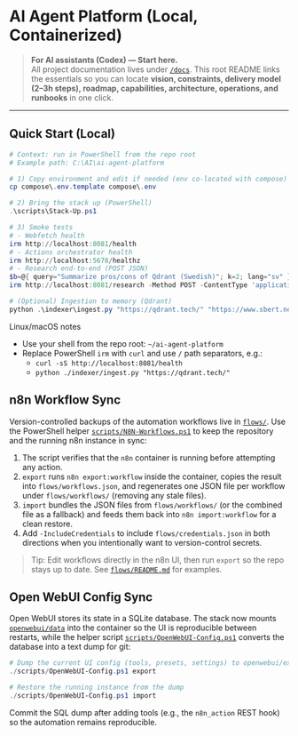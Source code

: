 # AI Agent Platform (Local, Containerized)

> **For AI assistants (Codex) — Start here.**  
> All project documentation lives under [`/docs`](./docs). This root README links the essentials so you can locate **vision, constraints, delivery model (2–3h steps), roadmap, capabilities, architecture, operations, and runbooks** in one click.

---

## Quick Start (Local)

```powershell
# Context: run in PowerShell from the repo root
# Example path: C:\AI\ai-agent-platform

# 1) Copy environment and edit if needed (env co-located with compose)
cp compose\.env.template compose\.env

# 2) Bring the stack up (PowerShell)
.\scripts\Stack-Up.ps1

# 3) Smoke tests
# - Webfetch health
irm http://localhost:8081/health
# - Actions orchestrator health
irm http://localhost:5678/healthz
# - Research end-to-end (POST JSON)
$b=@{ query="Summarize pros/cons of Qdrant (Swedish)"; k=2; lang="sv" } | ConvertTo-Json -Compress
irm http://localhost:8081/research -Method POST -ContentType 'application/json' -Body $b

# (Optional) Ingestion to memory (Qdrant)
python .\indexer\ingest.py "https://qdrant.tech/" "https://www.sbert.net/"
```

Linux/macOS notes
- Use your shell from the repo root: `~/ai-agent-platform`
- Replace PowerShell `irm` with `curl` and use `/` path separators, e.g.:
  - `curl -sS http://localhost:8081/health`
  - `python ./indexer/ingest.py "https://qdrant.tech/"`

## n8n Workflow Sync

Version-controlled backups of the automation workflows live in [`flows/`](./flows). Use the PowerShell helper [`scripts/N8N-Workflows.ps1`](./scripts/N8N-Workflows.ps1) to keep the repository and the running n8n instance in sync:

1. The script verifies that the `n8n` container is running before attempting any action.
2. `export` runs `n8n export:workflow` inside the container, copies the result into `flows/workflows.json`, and regenerates one JSON file per workflow under `flows/workflows/` (removing any stale files).
3. `import` bundles the JSON files from `flows/workflows/` (or the combined file as a fallback) and feeds them back into `n8n import:workflow` for a clean restore.
4. Add `-IncludeCredentials` to include `flows/credentials.json` in both directions when you intentionally want to version-control secrets.

> Tip: Edit workflows directly in the n8n UI, then run `export` so the repo stays up to date. See [`flows/README.md`](./flows/README.md) for examples.

## Open WebUI Config Sync

Open WebUI stores its state in a SQLite database. The stack now mounts
[`openwebui/data`](./openwebui/data) into the container so the UI is
reproducible between restarts, while the helper script
[`scripts/OpenWebUI-Config.ps1`](./scripts/OpenWebUI-Config.ps1) converts the
database into a text dump for git:

```powershell
# Dump the current UI config (tools, presets, settings) to openwebui/export/app.db.sql
./scripts/OpenWebUI-Config.ps1 export

# Restore the running instance from the dump
./scripts/OpenWebUI-Config.ps1 import
```

Commit the SQL dump after adding tools (e.g., the `n8n_action` REST hook) so the
automation remains reproducible.
